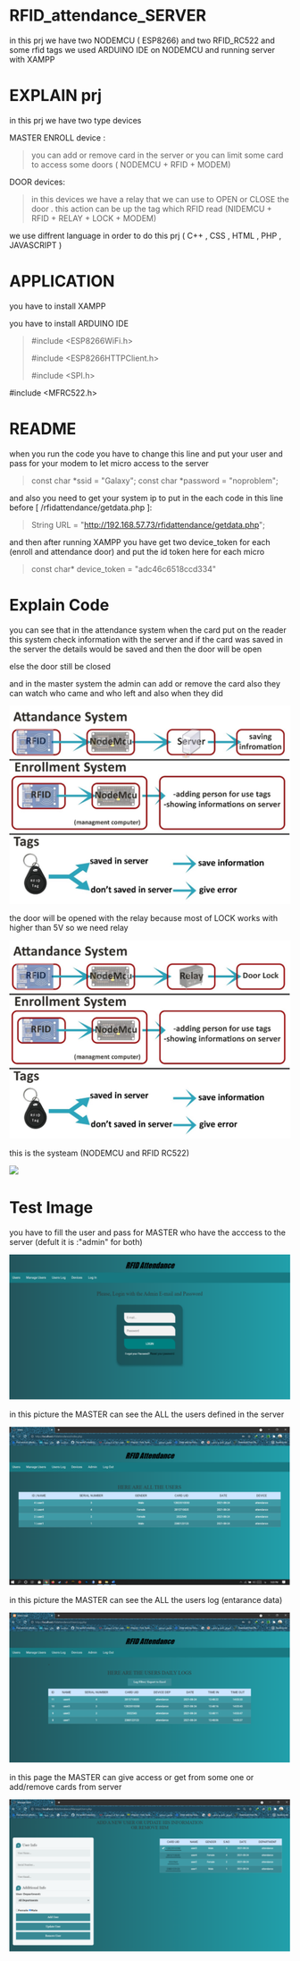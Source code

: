 # RFID_attendance_SERVER
in this prj we have two NODEMCU ( ESP8266) and  two RFID_RC522 and some rfid tags we used ARDUINO IDE on NODEMCU and running server with XAMPP

# EXPLAIN prj
in this prj we have two type devices 

MASTER ENROLL device :
> you can add or remove card in the server or you can limit some card to access some doors ( NODEMCU + RFID + MODEM)

DOOR devices:
> in this devices we have a relay that we can use to OPEN or CLOSE the door . this action can be up the tag which RFID read (NIDEMCU + RFID + RELAY + LOCK + MODEM)

we use diffrent language in order to do this prj ( C++ , CSS , HTML , PHP , JAVASCRIPT )

# APPLICATION

you have to install XAMPP 

you have to install ARDUINO IDE 
>#include <ESP8266WiFi.h>
>
>#include <ESP8266HTTPClient.h>
>
>#include <SPI.h>
>
#include <MFRC522.h>

# README 

when you run the code you have to change this line and put your user and pass for your modem to let micro access to the server

>const char *ssid = "Galaxy";
>const char *password = "noproblem";

and also you need to get your system ip to put in the each code in this line  before [ /rfidattendance/getdata.php ]: 
 
>String URL = "http://192.168.57.73/rfidattendance/getdata.php";

and then after running XAMPP you have get two device_token for each (enroll and attendance door) and put the id token here for each micro 

>const char* device_token  = "adc46c6518ccd334"


# Explain Code

you can see that in the attendance system when the card put on the reader this system check information with the server and if the card was saved in the server the details would be saved and then the door will be open 

else the door still be closed 

and in the master system the admin can add or remove the card also they can watch who came and who left and also when they did  

![](https://github.com/mohammadst99/RFID_attendance_SERVER/blob/main/pictures/Picture%201.jpg)

the door will be opened with the relay because most of LOCK works with higher than 5V so we need relay 

![](https://github.com/mohammadst99/RFID_attendance_SERVER/blob/main/pictures/Picture%202.jpg)

this is the systeam (NODEMCU and RFID RC522)

![](https://github.com/mohammadst99/RFID_attendance_SERVER/blob/main/pictures/Picture%203.jpg)



# Test Image 
 you have to fill the user and pass for MASTER who have the acccess to the server (defult it is :"admin" for both)
 
 ![](https://github.com/mohammadst99/RFID_attendance_SERVER/blob/main/pictures/Picture%206.png)
 
 
 in this picture the MASTER can see the ALL the users defined in the server 
 
 ![](https://github.com/mohammadst99/RFID_attendance_SERVER/blob/main/pictures/Picture%208.png)
 
 
 in this picture the MASTER can see the ALL the users log (entarance data) 
  
   ![](https://github.com/mohammadst99/RFID_attendance_SERVER/blob/main/pictures/Picture%2010.png)
   
 
 in this page the MASTER can give access or get from some one or add/remove cards from server 
 
 ![](https://github.com/mohammadst99/RFID_attendance_SERVER/blob/main/pictures/Picture%209.png)
 
 
 
 


